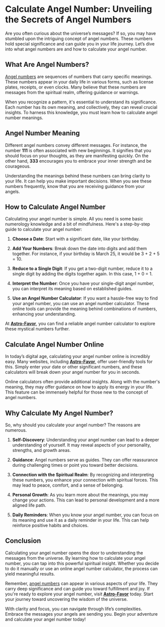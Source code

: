 # Calculate Angel Number: Unveiling the Secrets of Angel Numbers

Are you often curious about the universe’s messages? If so, you may have stumbled upon the intriguing concept of angel numbers. These numbers hold special significance and can guide you in your life journey. Let’s dive into what angel numbers are and how to calculate your angel number.

## What Are Angel Numbers?

[Angel numbers](https://astro-favor.com/angel-numbers/) are sequences of numbers that carry specific meanings. These numbers appear in your daily life in various forms, such as license plates, receipts, or even clocks. Many believe that these numbers are messages from the spiritual realm, offering guidance or warnings.

When you recognize a pattern, it's essential to understand its significance. Each number has its own meaning, and collectively, they can reveal crucial insights. To harness this knowledge, you must learn how to calculate angel number meanings.

## Angel Number Meaning

Different angel numbers convey different messages. For instance, the number **111** is often associated with new beginnings. It signifies that you should focus on your thoughts, as they are manifesting quickly. On the other hand, **333** encourages you to embrace your inner strength and be courageous.

Understanding the meanings behind these numbers can bring clarity to your life. It can help you make important decisions. When you see these numbers frequently, know that you are receiving guidance from your angels.

## How to Calculate Angel Number

Calculating your angel number is simple. All you need is some basic numerology knowledge and a bit of mindfulness. Here's a step-by-step guide to calculate your angel number:

1. **Choose a Date**: Start with a significant date, like your birthday.

2. **Add Your Numbers**: Break down the date into digits and add them together. For instance, if your birthday is March 25, it would be 3 + 2 + 5 = 10.

3. **Reduce to a Single Digit**: If you get a two-digit number, reduce it to a single digit by adding the digits together again. In this case, 1 + 0 = 1.

4. **Interpret the Number**: Once you have your single-digit angel number, you can interpret its meaning based on established guides.

5. **Use an Angel Number Calculator**: If you want a hassle-free way to find your angel number, you can use an angel number calculator. These online tools can provide the meaning behind combinations of numbers, enhancing your understanding.

At **[Astro-Favor](https://astro-favor.com)**, you can find a reliable angel number calculator to explore these mystical numbers further.

## Calculate Angel Number Online

In today’s digital age, calculating your angel number online is incredibly easy. Many websites, including **[Astro-Favor](https://astro-favor.com)**, offer user-friendly tools for this. Simply enter your date or other significant numbers, and these calculators will break down your angel number for you in seconds.

Online calculators often provide additional insights. Along with the number's meaning, they may offer guidance on how to apply its energy in your life. This feature can be immensely helpful for those new to the concept of angel numbers.

## Why Calculate My Angel Number?

So, why should you calculate your angel number? The reasons are numerous.

1. **Self-Discovery**: Understanding your angel number can lead to a deeper understanding of yourself. It may reveal aspects of your personality, strengths, and growth areas.

2. **Guidance**: Angel numbers serve as guides. They can offer reassurance during challenging times or point you toward better decisions.

3. **Connection with the Spiritual Realm**: By recognizing and interpreting these numbers, you enhance your connection with spiritual forces. This may lead to peace, comfort, and a sense of belonging.

4. **Personal Growth**: As you learn more about the meanings, you may change your actions. This can lead to personal development and a more aligned life path.

5. **Daily Reminders**: When you know your angel number, you can focus on its meaning and use it as a daily reminder in your life. This can help reinforce positive habits and choices.

## Conclusion

Calculating your angel number opens the door to understanding the messages from the universe. By learning how to calculate your angel number, you can tap into this powerful spiritual insight. Whether you decide to do it manually or use an online angel number calculator, the process can yield meaningful results.

Remember, [angel numbers](https://astro-favor.com/angel-numbers/) can appear in various aspects of your life. They carry deep significance and can guide you toward fulfillment and joy. If you're ready to explore your angel number, visit **[Astro-Favor](https://astro-favor.com)** today. Start your journey toward uncovering the wisdom of the universe.

With clarity and focus, you can navigate through life’s complexities. Embrace the messages your angels are sending you. Begin your adventure and calculate your angel number today!
